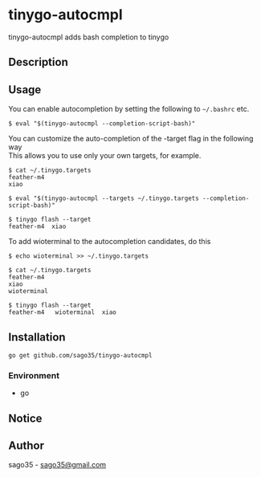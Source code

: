 # tinygo-autocmpl

tinygo-autocmpl adds bash completion to tinygo

## Description

## Usage

You can enable autocompletion by setting the following to `~/.bashrc` etc.  

```
$ eval "$(tinygo-autocmpl --completion-script-bash)"
```

You can customize the auto-completion of the -target flag in the following way  
This allows you to use only your own targets, for example.  

```
$ cat ~/.tinygo.targets 
feather-m4
xiao

$ eval "$(tinygo-autocmpl --targets ~/.tinygo.targets --completion-script-bash)"

$ tinygo flash --target 
feather-m4  xiao        
```

To add wioterminal to the autocompletion candidates, do this

```
$ echo wioterminal >> ~/.tinygo.targets 

$ cat ~/.tinygo.targets
feather-m4
xiao
wioterminal

$ tinygo flash --target 
feather-m4   wioterminal  xiao         
```

## Installation

```
go get github.com/sago35/tinygo-autocmpl
```

### Environment

* go

## Notice

## Author

sago35 - <sago35@gmail.com>
